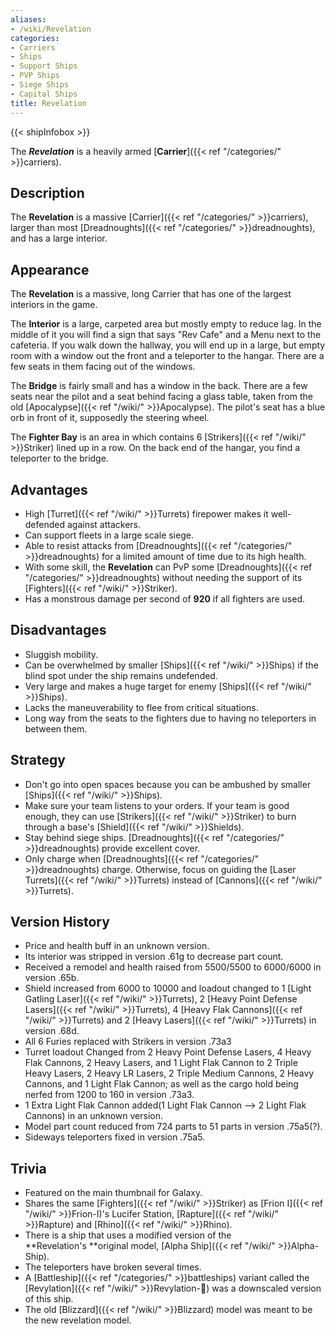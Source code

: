 ```yaml
---
aliases:
- /wiki/Revelation
categories:
- Carriers
- Ships
- Support Ships
- PVP Ships
- Siege Ships
- Capital Ships
title: Revelation
---  
```


{{< shipInfobox >}} 

The **_Revelation_** is a heavily armed [**Carrier**]({{< ref "/categories/" >}}carriers). 

## Description

The **Revelation** is a massive [Carrier]({{< ref "/categories/" >}}carriers), larger than most [Dreadnoughts]({{< ref "/categories/" >}}dreadnoughts), and has a large interior.

## Appearance

The **Revelation** is a massive, long Carrier that has one of the largest interiors in the game.

The **Interior** is a large, carpeted area but mostly empty to reduce lag. In the middle of it you will find a sign that says "Rev Cafe" and a Menu next to the cafeteria. If you walk down the hallway, you will end up in a large, but empty room with a window out the front and a teleporter to the hangar. There are a few seats in them facing out of the windows.

The **Bridge** is fairly small and has a window in the back. There are a few seats near the pilot and a seat behind facing a glass table, taken from the old [Apocalypse]({{< ref "/wiki/" >}}Apocalypse). The pilot's seat has a blue orb in front of it, supposedly the steering wheel.

The **Fighter Bay** is an area in which contains 6 [Strikers]({{< ref "/wiki/" >}}Striker) lined up in a row. On the back end of the hangar, you find a teleporter to the bridge.

## Advantages

- High [Turret]({{< ref "/wiki/" >}}Turrets) firepower makes it well-defended against attackers.
- Can support fleets in a large scale siege.
- Able to resist attacks from [Dreadnoughts]({{< ref "/categories/" >}}dreadnoughts) for a limited amount of time due to its high health.
- With some skill, the **Revelation** can PvP some [Dreadnoughts]({{< ref "/categories/" >}}dreadnoughts) without needing the support of its [Fighters]({{< ref "/wiki/" >}}Striker).
- Has a monstrous damage per second of **920** if all fighters are used.

## Disadvantages

- Sluggish mobility.
- Can be overwhelmed by smaller [Ships]({{< ref "/wiki/" >}}Ships) if the blind spot under the ship remains undefended.
- Very large and makes a huge target for enemy [Ships]({{< ref "/wiki/" >}}Ships).
- Lacks the maneuverability to flee from critical situations.
- Long way from the seats to the fighters due to having no teleporters in between them.

## Strategy

- Don't go into open spaces because you can be ambushed by smaller [Ships]({{< ref "/wiki/" >}}Ships).
- Make sure your team listens to your orders. If your team is good enough, they can use [Strikers]({{< ref "/wiki/" >}}Striker) to burn through a base's [Shield]({{< ref "/wiki/" >}}Shields).
- Stay behind siege ships. [Dreadnoughts]({{< ref "/categories/" >}}dreadnoughts) provide excellent cover.
- Only charge when [Dreadnoughts]({{< ref "/categories/" >}}dreadnoughts) charge. Otherwise, focus on guiding the [Laser Turrets]({{< ref "/wiki/" >}}Turrets) instead of [Cannons]({{< ref "/wiki/" >}}Turrets).

## Version History 

- Price and health buff in an unknown version.
- Its interior was stripped in version .61g to decrease part count.
- Received a remodel and health raised from 5500/5500 to 6000/6000 in version .65b.
- Shield increased from 6000 to 10000 and loadout changed to 1 [Light Gatling Laser]({{< ref "/wiki/" >}}Turrets), 2 [Heavy Point Defense Lasers]({{< ref "/wiki/" >}}Turrets), 4 [Heavy Flak Cannons]({{< ref "/wiki/" >}}Turrets) and 2 [Heavy Lasers]({{< ref "/wiki/" >}}Turrets) in version .68d.
- All 6 Furies replaced with Strikers in version .73a3
- Turret loadout Changed from 2 Heavy Point Defense Lasers, 4 Heavy Flak Cannons, 2 Heavy Lasers, and 1 Light Flak Cannon to 2 Triple Heavy Lasers, 2 Heavy LR Lasers, 2 Triple Medium Cannons, 2 Heavy Cannons, and 1 Light Flak Cannon; as well as the cargo hold being nerfed from 1200 to 160 in version .73a3.
- 1 Extra Light Flak Cannon added(1 Light Flak Cannon --> 2 Light Flak Cannons) in an unknown version.
- Model part count reduced from 724 parts to 51 parts in version .75a5(?).
- Sideways teleporters fixed in version .75a5.

## Trivia

- Featured on the main thumbnail for Galaxy.
- Shares the same [Fighters]({{< ref "/wiki/" >}}Striker) as [Frion I]({{< ref "/wiki/" >}}Frion-I)'s Lucifer Station, [Rapture]({{< ref "/wiki/" >}}Rapture) and [Rhino]({{< ref "/wiki/" >}}Rhino).
- There is a ship that uses a modified version of the **Revelation's **original model, [Alpha Ship]({{< ref "/wiki/" >}}Alpha-Ship).
- The teleporters have broken several times.
- A [Battleship]({{< ref "/categories/" >}}battleships) variant called the [Revylation]({{< ref "/wiki/" >}}Revylation-🦍) was a downscaled version of this ship.
- The old [Blizzard]({{< ref "/wiki/" >}}Blizzard) model was meant to be the new revelation model.